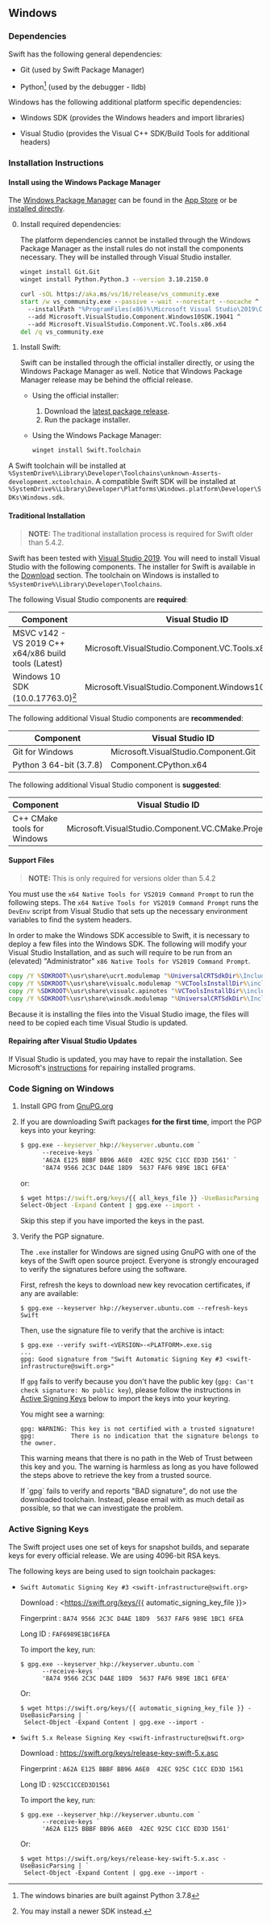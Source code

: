 ## Windows

### Dependencies

Swift has the following general dependencies:

- Git (used by Swift Package Manager)

- Python[^1] (used by the debugger - lldb)

[^1]: The windows binaries are built against Python 3.7.8

Windows has the following additional platform specific dependencies:

- Windows SDK (provides the Windows headers and import libraries)

- Visual Studio (provides the Visual C++ SDK/Build Tools for additional headers)

### Installation Instructions

#### Install using the Windows Package Manager

The [Windows Package Manager](https://docs.microsoft.com/windows/package-manager/) can be found in the [App Store](https://www.microsoft.com/en-us/p/app-installer/9nblggh4nns1) or be [installed directly](ms-appinstaller:?source=https://aka.ms/getwinget).

0. Install required dependencies:

   The platform dependencies cannot be installed through the Windows Package Manager as the install rules do not install the components necessary.  They will be installed through Visual Studio installer.

   ~~~ cmd
   winget install Git.Git
   winget install Python.Python.3 --version 3.10.2150.0

   curl -sOL https://aka.ms/vs/16/release/vs_community.exe
   start /w vs_community.exe --passive --wait --norestart --nocache ^
     --installPath "%ProgramFiles(x86)%\Microsoft Visual Studio\2019\Community" ^
     --add Microsoft.VisualStudio.Component.Windows10SDK.19041 ^
     --add Microsoft.VisualStudio.Component.VC.Tools.x86.x64
   del /q vs_community.exe
   ~~~
   
1. Install Swift:

   Swift can be installed through the official installer directly, or using the Windows Package Manager as well.  Notice that Windows Package Manager release may be behind the official release.

   * Using the official installer:
     1. Download the [latest package release](/download).
     2. Run the package installer.

   * Using the Windows Package Manager:
     ~~~ cmd
     winget install Swift.Toolchain
     ~~~

A Swift toolchain will be installed at `%SystemDrive%\Library\Developer\Toolchains\unknown-Asserts-development.xctoolchain`.  A compatible Swift SDK will be installed at `%SystemDrive%\Library\Developer\Platforms\Windows.platform\Developer\SDKs\Windows.sdk`.

#### Traditional Installation

> **NOTE:** The traditional installation process is required for Swift older than 5.4.2.

Swift has been tested with [Visual Studio 2019](https://visualstudio.microsoft.com).  You will need to install Visual Studio with the following components.  The installer for Swift is available in the [Download](/download) section.  The toolchain on Windows is installed to `%SystemDrive%\Library\Developer\Toolchains`.

The following Visual Studio components are **required**:

| Component | Visual Studio ID |
|-----------|------------------|
| MSVC v142 - VS 2019 C++ x64/x86 build tools (Latest) | Microsoft.VisualStudio.Component.VC.Tools.x86.x64 |
| Windows 10 SDK (10.0.17763.0)[^2] | Microsoft.VisualStudio.Component.Windows10SDK.17763 |

[^2]: You may install a newer SDK instead.

The following additional Visual Studio components are **recommended**:

| Component | Visual Studio ID |
|-----------|------------------|
| Git for Windows | Microsoft.VisualStudio.Component.Git |
| Python 3 64-bit (3.7.8) | Component.CPython.x64 |

The following additional Visual Studio component is **suggested**:

| Component | Visual Studio ID |
|-----------|------------------|
| C++ CMake tools for Windows | Microsoft.VisualStudio.Component.VC.CMake.Project |

#### Support Files

> **NOTE:** This is only required for versions older than 5.4.2

You must use the `x64 Native Tools for VS2019 Command Prompt` to run the following steps. The `x64 Native Tools for VS2019 Command Prompt` runs the `DevEnv` script from Visual Studio that sets up the necessary environment variables to find the system headers.

In order to make the Windows SDK accessible to Swift, it is necessary to deploy a few files into the Windows SDK. The following will modify your Visual Studio Installation, and as such will require to be run from an (elevated) "Administrator" `x86 Native Tools for VS2019 Command Prompt`.

~~~ cmd
copy /Y %SDKROOT%\usr\share\ucrt.modulemap "%UniversalCRTSdkDir%\Include\%UCRTVersion%\ucrt\module.modulemap"
copy /Y %SDKROOT%\usr\share\visualc.modulemap "%VCToolsInstallDir%\include\module.modulemap"
copy /Y %SDKROOT%\usr\share\visualc.apinotes "%VCToolsInstallDir%\include\visualc.apinotes"
copy /Y %SDKROOT%\usr\share\winsdk.modulemap "%UniversalCRTSdkDir%\Include\%UCRTVersion%\um\module.modulemap"
~~~

Because it is installing the files into the Visual Studio image, the files will need to be copied each time Visual Studio is updated.

#### Repairing after Visual Studio Updates

If Visual Studio is updated, you may have to repair the installation.  See Microsoft's [instructions](https://support.microsoft.com/en-us/windows/repair-apps-and-programs-in-windows-10-e90eefe4-d0a2-7c1b-dd59-949a9030f317) for repairing installed programs.

### Code Signing on Windows

1. Install GPG from [GnuPG.org](https://gnupg.org/download/index.html)

1. If you are downloading Swift packages **for the first time**, import the PGP keys into your keyring:

   ~~~ cmd
   $ gpg.exe --keyserver hkp://keyserver.ubuntu.com `
         --receive-keys `
         'A62A E125 BBBF BB96 A6E0  42EC 925C C1CC ED3D 1561' `
         '8A74 9566 2C3C D4AE 18D9  5637 FAF6 989E 1BC1 6FEA'
   ~~~

   or:

   ~~~ cmd
   $ wget https://swift.org/keys/{{ all_keys_file }} -UseBasicParsing | `
   Select-Object -Expand Content | gpg.exe --import -
   ~~~

   Skip this step if you have imported the keys in the past.

2. Verify the PGP signature.

   The `.exe` installer for Windows are signed using GnuPG with one of the keys of the Swift open source project.  Everyone is strongly encouraged to verify the signatures before using the software.

   First, refresh the keys to download new key revocation certificates, if any are available:

   ~~~ shell
   $ gpg.exe --keyserver hkp://keyserver.ubuntu.com --refresh-keys Swift
   ~~~

   Then, use the signature file to verify that the archive is intact:

   ~~~ shell
   $ gpg.exe --verify swift-<VERSION>-<PLATFORM>.exe.sig
   ...
   gpg: Good signature from "Swift Automatic Signing Key #3 <swift-infrastructure@swift.org>"
   ~~~

   If `gpg` fails to verify because you don't have the public key (`gpg: Can't check signature: No public key`), please follow the instructions in [Active Signing Keys](#active-signing-keys) below to import the keys into your keyring.

   You might see a warning:

   ~~~ shell
   gpg: WARNING: This key is not certified with a trusted signature!
   gpg:          There is no indication that the signature belongs to the owner.
   ~~~

   This warning means that there is no path in the Web of Trust between this key and you.  The warning is harmless as long as you have followed the steps above to retrieve the key from a trusted source.

   <div class="warning" markdown="1">
   If `gpg` fails to verify and reports "BAD signature", do not use the downloaded toolchain.  Instead, please email <swift-infrastructure@forums.swift.org> with as much detail as possible, so that we can investigate the problem.
   </div>

### Active Signing Keys

The Swift project uses one set of keys for snapshot builds, and separate keys for every official release.  We are using 4096-bit RSA keys.

The following keys are being used to sign toolchain packages:

* `Swift Automatic Signing Key #3 <swift-infrastructure@swift.org>`

  Download
  : <https://swift.org/keys/{{ automatic_signing_key_file }}>

  Fingerprint
  : `8A74 9566 2C3C D4AE 18D9  5637 FAF6 989E 1BC1 6FEA`

  Long ID
  : `FAF6989E1BC16FEA`

  To import the key, run:

  ~~~ shell
  $ gpg.exe --keyserver hkp://keyserver.ubuntu.com `
        --receive-keys `
        '8A74 9566 2C3C D4AE 18D9  5637 FAF6 989E 1BC1 6FEA'
  ~~~

  Or:

  ~~~ shell
  $ wget https://swift.org/keys/{{ automatic_signing_key_file }} -UseBasicParsing | `
   Select-Object -Expand Content | gpg.exe --import -
  ~~~

* `Swift 5.x Release Signing Key <swift-infrastructure@swift.org>`

  Download
  : <https://swift.org/keys/release-key-swift-5.x.asc>

  Fingerprint
  : `A62A E125 BBBF BB96 A6E0  42EC 925C C1CC ED3D 1561`

  Long ID
  : `925CC1CCED3D1561`

  To import the key, run:

  ~~~ shell
  $ gpg.exe --keyserver hkp://keyserver.ubuntu.com `
        --receive-keys `
        'A62A E125 BBBF BB96 A6E0  42EC 925C C1CC ED3D 1561'
  ~~~

  Or:

  ~~~ shell
  $ wget https://swift.org/keys/release-key-swift-5.x.asc -UseBasicParsing | `
   Select-Object -Expand Content | gpg.exe --import -
  ~~~
